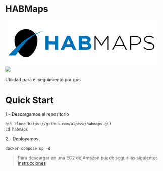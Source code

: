 # HABMaps

![](habmaps/uiserver/src/assets/img/brand/argon-react.png)
![](habmaps/uiserver/src/assets/img/brand/cap.png)

Utilidad para el seguimiento por gps

# Quick Start

1.- Descargamos el repositorio
``` 
git clone https://github.com/alpeza/habmaps.git
cd habmaps
```

2.- Deployamos

```
docker-compose up -d
```

> Para descargar en una EC2 de Amazon puede seguir las siguientes [instrucciones](EC2Deploy/README.md)



